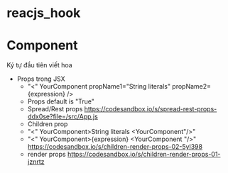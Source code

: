 # reacjs_hook

# Component
Ký tự đầu tiên viết hoa

- Props trong JSX
  - "<" YourComponent
      propName1="String literals"
      propName2={expression} />
  - Props default is "True"
  - Spread/Rest props https://codesandbox.io/s/spread-rest-props-ddx0se?file=/src/App.js
  - Children prop
  - "<" YourComponent>String literals <YourComponent"/>"
  - "<" YourComponent>{expression} <YourComponent "/>" https://codesandbox.io/s/children-render-props-02-5yl398
  - render props https://codesandbox.io/s/children-render-props-01-jznrtz


